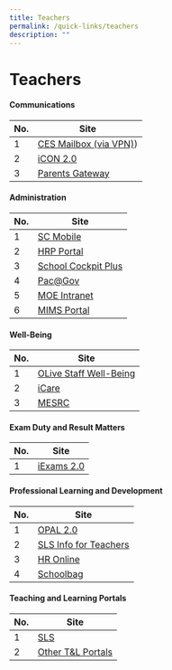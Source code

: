 ```yaml
---
title: Teachers
permalink: /quick-links/teachers
description: ""
---
```

# **Teachers**

#### Communications

| No. 	| Site 	|
|---	|---	|
| 1 	| [CES Mailbox (via VPN)](https://schools.gov.sg/owa/auth/logon.aspx?replaceCurrent=1&url=https%3a%2f%2fschools.gov.sg%2fowa)) 	|
| 2 	| [iCON 2.0](https://icon.moe.edu.sg/) 	|
| 3 	| [Parents Gateway](https://pg.moe.edu.sg/) 	|

#### Administration
| No. 	| Site 	|
|---	|---	|
| 1 	| [SC Mobile](https://scmobile.moe.edu.sg/login) 	|
| 2 	| [HRP Portal](https://www.hrp.gov.sg/hrp/#/) 	|
| 3 	| [School Cockpit Plus](https://schoolcockpit.moe.gov.sg/) 	|
| 4 	| [Pac@Gov](https://www.hrp.gov.sg/hrp/#/)	|
| 5 	| [MOE Intranet](https://intranet.moe.gov.sg/Pages/Home.aspx)	|
| 6 	| [MIMS Portal](https://idp.mims.moe.gov.sg/nidp/saml2/sso) 	|

#### Well-Being
| No. 	| Site 	|
|---	|---	|
| 1 	| [OLive Staff Well-Being](https://academyofsingaporeteachers-moe-edu-sg.cwp.sg/olive) 	|
| 2 	| [iCare](https://academyofsingaporeteachers-moe-edu-sg.cwp.sg/olive/icare) 	|
| 3 	| [MESRC](https://www.mesrc.net/) 	|

#### Exam Duty and Result Matters
| No. 	| Site 	|
|---	|---	|
| 1 	| [iExams 2.0](https://iexams.seab.gov.sg/) 	|

#### Professional Learning and Development

| No. 	| Site 	|
|---	|---	|
| 1 	| [OPAL 2.0](https://idm.opal2.moe.edu.sg/account/login?returnUrl=%2Fconnect%2Fauthorize%2Fcallback%3Fresponse_type%3Dcode%26client_id%3DOpal2WebApp%26state%3DgLnJjdvhqoTm8rYfvx3zuAKXIwWcyJaBmkn8Kdea8cHX-%26redirect_uri%3Dhttps%253A%252F%252Fwww.opal2.moe.edu.sg%252Fapp%252Findex.html%26scope%3Dcxprofile%2520openid%2520cxDomainInternalApi%26code_challenge%3DPZ2fBl6FjMSxAmmVIVvIWVShcR6vCi1u5CT0i6Grbs0%26code_challenge_method%3DS256%26nonce%3DgLnJjdvhqoTm8rYfvx3zuAKXIwWcyJaBmkn8Kdea8cHX-) 	|
| 2 	| [SLS Info for Teachers](https://intranet.moe.gov.sg/etd/Pages/sls.aspx) 	|
| 3 	| [HR Online](https://intranet.moe.gov.sg/hronline/Pages/Home.aspx) 	|
| 4 	| [Schoolbag](https://www.moe.gov.sg/schoolfinder) 	|

#### Teaching and Learning Portals

| No. 	| Site 	|
|---	|---	|
| 1 	| [SLS](https://vle.learning.moe.edu.sg/login) 	|
| 2 	| [Other T&L Portals](https://xishanpri.moe.edu.sg/quick-links/students/learning-portals) 	|